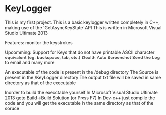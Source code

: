 # KeyLogger
This is my first project.
This is a basic keylogger written completely in C++, making use of the  'GetAsyncKeyState' API
This is written in Microsoft Visual Studio Ultimate 2013

Features:
monitor the keystrokes

Upcomming:
Support for Keys that do not have  printable ASCII character equivalent (eg. backspace, tab, etc.)
Stealth
Auto Screenshot
Send the Log to email
and many more

An executable of the code is present in the  /debug directory
The Source is present in the /KeyLogger directory
The output txt file will be saved in same directory as that of the executable

Inorder to build the execctable yourself
In Microsoft Visual Studio Ultimate 2013 goto Build->Build Solution (or Press F7) 
In Dev-c++ just compile the code and you will get the executable in the same directory as that of the soruce